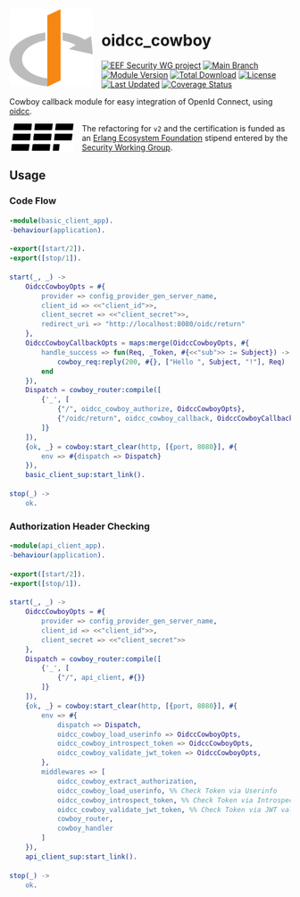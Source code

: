 <img align="left" src="https://raw.githubusercontent.com/Erlang-Openid/oidcc_cowboy/main/assets/logo.svg" width="150px" style="margin-right: 15px">

# oidcc_cowboy

[![EEF Security WG project](https://img.shields.io/badge/EEF-Security-black)](https://github.com/erlef/security-wg)
[![Main Branch](https://github.com/Erlang-Openid/oidcc_cowboy/actions/workflows/branch_main.yml/badge.svg?branch=main)](https://github.com/Erlang-Openid/oidcc_cowboy/actions/workflows/branch_main.yml)
[![Module Version](https://img.shields.io/hexpm/v/oidcc_cowboy.svg)](https://hex.pm/packages/oidcc_cowboy)
[![Total Download](https://img.shields.io/hexpm/dt/oidcc_cowboy.svg)](https://hex.pm/packages/oidcc_cowboy)
[![License](https://img.shields.io/hexpm/l/oidcc_cowboy.svg)](https://github.com/Erlang-Openid/oidcc_cowboy/blob/main/LICENSE)
[![Last Updated](https://img.shields.io/github/last-commit/Erlang-Openid/oidcc_cowboy.svg)](https://github.com/Erlang-Openid/oidcc_cowboy/commits/master)
[![Coverage Status](https://coveralls.io/repos/github/Erlang-Openid/oidcc_cowboy/badge.svg?branch=main)](https://coveralls.io/github/Erlang-Openid/oidcc_cowboy?branch=main)

Cowboy callback module for easy integration of OpenId Connect, using [oidcc](https://github.com/erlef/oidcc).

<!-- TODO: Uncomment after certification -->
<!--
OpenID Certified by Jonatan Männchen at the Erlang Ecosystem Foundation for the
basic and configuration profile of the OpenID Connect protocol. For details,
check the [Conformance Documentation](https://github.com/erlef/oidcc/tree/openid-foundation-certification).

![OpenID Connect Certified Logo](https://raw.githubusercontent.com/Erlang-Openid/oidcc_cowboy/main/assets/certified.svg)
-->

<picture style="margin-right: 15px; float: left">
  <source media="(prefers-color-scheme: dark)" srcset="https://raw.githubusercontent.com/Erlang-Openid/oidcc_cowboy/main/assets/erlef-logo-dark.svg" width="115px" align="left">
  <source media="(prefers-color-scheme: light)" srcset="https://raw.githubusercontent.com/Erlang-Openid/oidcc_cowboy/main/assets/erlef-logo-light.svg" width="115px" align="left">
  <img alt="Erlang Ecosystem Foundation Logo" src="https://raw.githubusercontent.com/Erlang-Openid/oidcc_cowboy/main/assets/erlef-logo-light.svg" width="115px" align="left">
</picture>

The refactoring for `v2` and the certification is funded as an
[Erlang Ecosystem Foundation](https://erlef.org/) stipend entered by the
[Security Working Group](https://erlef.org/wg/security).

## Usage

### Code Flow

```erlang
-module(basic_client_app).
-behaviour(application).

-export([start/2]).
-export([stop/1]).

start(_, _) ->
    OidccCowboyOpts = #{
        provider => config_provider_gen_server_name,
        client_id => <<"client_id">>,
        client_secret => <<"client_secret">>,
        redirect_uri => "http://localhost:8080/oidc/return"
    },
    OidccCowboyCallbackOpts = maps:merge(OidccCowboyOpts, #{
        handle_success => fun(Req, _Token, #{<<"sub">> := Subject}) ->
            cowboy_req:reply(200, #{}, ["Hello ", Subject, "!"], Req)
        end
    }),
    Dispatch = cowboy_router:compile([
        {'_', [
            {"/", oidcc_cowboy_authorize, OidccCowboyOpts},
            {"/oidc/return", oidcc_cowboy_callback, OidccCowboyCallbackOpts}
        ]}
    ]),
    {ok, _} = cowboy:start_clear(http, [{port, 8080}], #{
        env => #{dispatch => Dispatch}
    }),
    basic_client_sup:start_link().

stop(_) ->
    ok.
```

### Authorization Header Checking

```erlang
-module(api_client_app).
-behaviour(application).

-export([start/2]).
-export([stop/1]).

start(_, _) ->
    OidccCowboyOpts = #{
        provider => config_provider_gen_server_name,
        client_id => <<"client_id">>,
        client_secret => <<"client_secret">>
    },
    Dispatch = cowboy_router:compile([
        {'_', [
            {"/", api_client, #{}}
        ]}
    ]),
    {ok, _} = cowboy:start_clear(http, [{port, 8080}], #{
        env => #{
            dispatch => Dispatch,
            oidcc_cowboy_load_userinfo => OidccCowboyOpts,
            oidcc_cowboy_introspect_token => OidccCowboyOpts,
            oidcc_cowboy_validate_jwt_token => OidccCowboyOpts,
        },
        middlewares => [
            oidcc_cowboy_extract_authorization,
            oidcc_cowboy_load_userinfo, %% Check Token via Userinfo
            oidcc_cowboy_introspect_token, %% Check Token via Introspection
            oidcc_cowboy_validate_jwt_token, %% Check Token via JWT validation
            cowboy_router,
            cowboy_handler
        ]
    }),
    api_client_sup:start_link().

stop(_) ->
    ok.
```